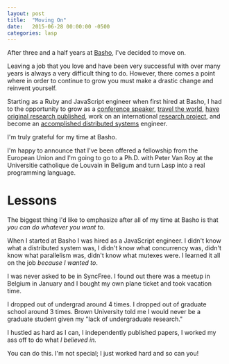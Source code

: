 ```yaml
---
layout: post
title:  "Moving On"
date:   2015-06-28 00:00:00 -0500
categories: lasp
---
```


After three and a half years at [Basho](http://basho.com),
I've decided to move on.

Leaving a job that you love and have been very successful with over many
years is always a very difficult thing to do.  However, there comes a
point where in order to continue to grow you must make a drastic
change and reinvent yourself.

Starting as a Ruby and JavaScript engineer when first hired at Basho, I had to the opportunity to grow as a [conference speaker](http://christophermeiklejohn.com/videos.html), [travel the world](http://christophermeiklejohn.com/personal/2015/01/01/year.html), [have original research published](http://christophermeiklejohn.com/publications.html), work on an international [research project](https://syncfree.lip6.fr), and become an [accomplished distributed systems](https://github.com/basho/riak) engineer.

I'm truly grateful for my time at Basho.

I'm happy to announce that I've been offered a fellowship from the
European Union and I'm going to go to a Ph.D. with Peter Van Roy at the
Universitie catholique de Louvain in Beligum and turn Lasp into a real
programming language.

# Lessons

The biggest thing I'd like to emphasize after all of my time at Basho is
that *you can do whatever you want to*.

When I started at Basho I was hired as a JavaScript engineer.  I didn't
know what a distributed system was, I didn't know what concurrency was,
didn't know what parallelism was, didn't know what mutexes were.  I
learned it all on the job *because I wanted to*.

I was never asked to be in SyncFree.  I found out there was a meetup in
Belgium in January and I bought my own plane ticket and took vacation
time.

I dropped out of undergrad around 4 times.  I dropped out of graduate
school around 3 times.  Brown University told me I would never be a
graduate student given my "lack of undergraduate research."

I hustled as hard as I can, I independently published papers, I worked
my ass off to do what *I believed in.*

You can do this.  I'm not special; I just worked hard and so can you!
